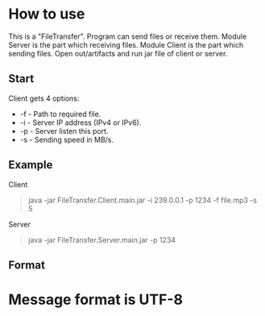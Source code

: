 # How to use
This is a "FileTransfer". Program can send files or receive them.
Module Server is the part which receiving files. Module Client is the part which sending files.
Open out/artifacts and run jar file of client or server.
## Start
Client gets 4 options:
* -f - Path to required file. 
* -i - Server IP address (IPv4 or IPv6).
* -p - Server listen this port. 
* -s - Sending speed in MB/s.
## Example
Client
> java -jar FileTransfer.Client.main.jar -i 239.0.0.1 -p 1234 -f file.mp3 -s 5

Server
> java -jar FileTransfer.Server.main.jar -p 1234

## Format
Message format is UTF-8
=======